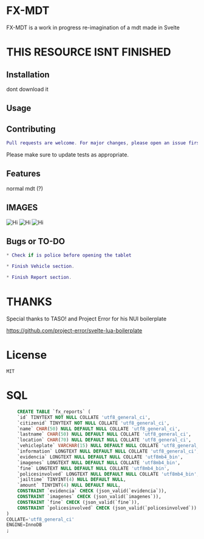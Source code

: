 # FX-MDT

FX-MDT is a work in progress re-imagination of a mdt made in Svelte

# THIS RESOURCE ISNT FINISHED

## Installation

dont download it 

## Usage


## Contributing
```lua
Pull requests are welcome. For major changes, please open an issue first to discuss what you would like to change.
```

Please make sure to update tests as appropriate.

## Features

normal mdt (?)

## IMAGES

![Hi](https://image.prntscr.com/image/K9IGW_uHRCe1JHfF4j3zvw.png)
![Hi](https://image.prntscr.com/image/2F2kSWJqRl2DncrG7IvDSg.png)
![Hi](https://image.prntscr.com/image/yNWXjyUVRmmXHebAu7XgSA.png)

## Bugs or TO-DO

```lua
* Check if is police before opening the tablet

* Finish Vehicle section.

* Finish Report section.
```
# THANKS

Special thanks to TASO! and Project Error for his NUI boilerplate

  https://github.com/project-error/svelte-lua-boilerplate


# License

	MIT


# SQL

```sql
	CREATE TABLE `fx_reports` (
	`id` TINYTEXT NOT NULL COLLATE 'utf8_general_ci',
	`citizenid` TINYTEXT NOT NULL COLLATE 'utf8_general_ci',
	`name` CHAR(50) NULL DEFAULT NULL COLLATE 'utf8_general_ci',
	`lastname` CHAR(50) NULL DEFAULT NULL COLLATE 'utf8_general_ci',
	`location` CHAR(70) NULL DEFAULT NULL COLLATE 'utf8_general_ci',
	`vehicleplate` VARCHAR(15) NULL DEFAULT NULL COLLATE 'utf8_general_ci',
	`information` LONGTEXT NULL DEFAULT NULL COLLATE 'utf8_general_ci',
	`evidencia` LONGTEXT NULL DEFAULT NULL COLLATE 'utf8mb4_bin',
	`imagenes` LONGTEXT NULL DEFAULT NULL COLLATE 'utf8mb4_bin',
	`fine` LONGTEXT NULL DEFAULT NULL COLLATE 'utf8mb4_bin',
	`policesinvolved` LONGTEXT NULL DEFAULT NULL COLLATE 'utf8mb4_bin',
	`jailtime` TINYINT(4) NULL DEFAULT NULL,
	`amount` TINYINT(4) NULL DEFAULT NULL,
	CONSTRAINT `evidencia` CHECK (json_valid(`evidencia`)),
	CONSTRAINT `imagenes` CHECK (json_valid(`imagenes`)),
	CONSTRAINT `fine` CHECK (json_valid(`fine`)),
	CONSTRAINT `policesinvolved` CHECK (json_valid(`policesinvolved`))
)
COLLATE='utf8_general_ci'
ENGINE=InnoDB
;

```